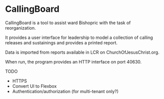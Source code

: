 # CallingBoard

CallingBoard is a tool to assist ward Bishopric 
with the task of reorganization.

It provides a user interface for leadership
to model a collection of calling releases and
sustainings and provides a printed report.

Data is imported from reports available in
LCR on ChurchOfJesusChrist.org.

When run, the program provides an HTTP interface 
on port 40630.

TODO
- HTTPS
- Convert UI to Flexbox
- Authentication/authorization (for multi-tenant only?)
